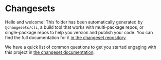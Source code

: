 # Changesets

Hello and welcome! This folder has been automatically generated by `@changesets/cli`, a build tool that works with multi-package repos, or single-package repos to help you version and publish your code. You can
find the full documentation for it [in the changeset repository](https://github.com/changesets/changesets).

We have a quick list of common questions to get you started engaging with this project in [the changeset documentation](https://github.com/changesets/changesets/blob/main/docs/common-questions.md).
